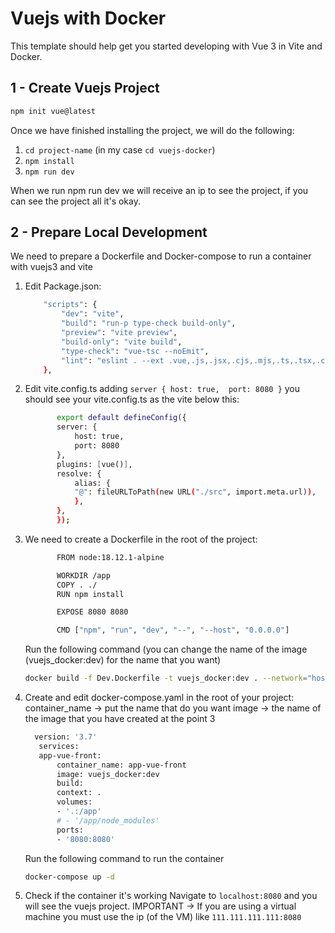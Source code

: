 # Vuejs with Docker

This template should help get you started developing with Vue 3 in Vite and Docker.

## 1 - Create Vuejs Project

```sh
npm init vue@latest
```

Once we have finished installing the project, we will do the following:
1. `cd project-name` (in my case `cd vuejs-docker`)
2. `npm install`
3. `npm run dev`

When we run npm run dev we will receive an ip to see the project, if you can see the project all it's okay.

## 2 - Prepare Local Development
We need to prepare a Dockerfile and Docker-compose to run a container with vuejs3 and vite

1. Edit Package.json:
    ```sh
        "scripts": {
            "dev": "vite",
            "build": "run-p type-check build-only",
            "preview": "vite preview",
            "build-only": "vite build",
            "type-check": "vue-tsc --noEmit",
            "lint": "eslint . --ext .vue,.js,.jsx,.cjs,.mjs,.ts,.tsx,.cts,.mts --fix --ignore-path .gitignore"
        },
2. Edit vite.config.ts adding `server { host: true,  port: 8080 }` you should see your vite.config.ts as the vite below this:
     ```sh
            export default defineConfig({
            server: {
                host: true,
                port: 8080
            },
            plugins: [vue()],
            resolve: {
                alias: {
                "@": fileURLToPath(new URL("./src", import.meta.url)),
                },
            },
            });
3. We need to create a Dockerfile in the root of the project:
     ```sh
            FROM node:18.12.1-alpine

            WORKDIR /app
            COPY . ./
            RUN npm install

            EXPOSE 8080 8080

            CMD ["npm", "run", "dev", "--", "--host", "0.0.0.0"]
    ```
    Run the following command (you can change the name of the image (vuejs_docker:dev) for the name that you want)
    ```sh
    docker build -f Dev.Dockerfile -t vuejs_docker:dev . --network="host"
    ```
4. Create and edit docker-compose.yaml in the root of your project:
    container_name -> put the name that do you want
    image -> the name of the image that you have created at the point 3
     ```sh
       version: '3.7'
        services:
        app-vue-front:
            container_name: app-vue-front
            image: vuejs_docker:dev
            build:
            context: .
            volumes:
            - '.:/app'
            # - '/app/node_modules'
            ports:
            - '8080:8080'
    ```
    Run the following command to run the container
    ```sh
    docker-compose up -d
    ```
5. Check if the container it's working
    Navigate to `localhost:8080` and you will see the vuejs project.
    IMPORTANT -> If you are using a virtual machine you must use the ip (of the VM) like `111.111.111.111:8080`
